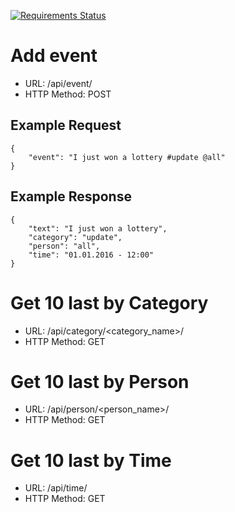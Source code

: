 [![Requirements Status](https://requires.io/github/lancelote/pragmaticcoders/requirements.svg?branch=master)](https://requires.io/github/lancelote/pragmaticcoders/requirements/?branch=master)

# Add event

- URL: /api/event/
- HTTP Method: POST

## Example Request

```
{
    "event": "I just won a lottery #update @all"
}
```

## Example Response

```
{
    "text": "I just won a lottery",
    "category": "update",
    "person": "all",
    "time": "01.01.2016 - 12:00"
}
```

# Get 10 last by Category

- URL: /api/category/<category_name>/
- HTTP Method: GET

# Get 10 last by Person

- URL: /api/person/<person_name>/
- HTTP Method: GET

# Get 10 last by Time

- URL: /api/time/
- HTTP Method: GET
